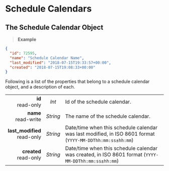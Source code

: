 # Schedule Calendars

## The Schedule Calendar Object

> **Example**

```json
{
  "id": 72595,
  "name": "Schedule Calendar Name",
  "last_modified": "2018-07-15T19:33:57+00:00",
  "created": "2018-07-15T19:08:33+00:00"
}
```

Following is a list of the properties that belong to a schedule calendar object, and a description of each.

|                |             |             |
| -------------: | :---------: | ----------- |
| **id**<br/>read-only | _Int_ | Id of the schedule calendar. |
| **name**<br/>read-write | _String_ | The name of the schedule calendar. |
| **last_modified**<br/>read-only | _String_ | Date/time when this schedule calendar was last modified, in ISO 8601 format (`YYYY-MM-DDThh:mm:ss±hh:mm`) |
| **created**<br/>read-only | _String_ | Date/time when this schedule calendar was created, in ISO 8601 format (`YYYY-MM-DDThh:mm:ss±hh:mm`) |

